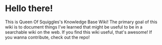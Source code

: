# Hello there!
This is Queen Of Squiggles's Knowledge Base Wiki! The primary goal of this wiki is to document things I've learned that might be useful to be in a searchable wiki on the web. If you find this wiki useful, that's awesome! If you wanna contribute, check out the repo!
